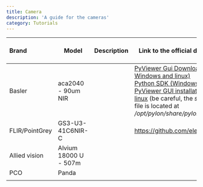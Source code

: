 ```yaml
---
title: Camera
description: 'A guide for the cameras'
category: Tutorials
---
```


| Brand          | Model                 | Description | Link to the official documentation                                                                                                                                                                                                                                                                                                                                                                          | Link to group made implementation | Link to group example |
| :--------------- | ----------------------- | ------------- | ------------------------------------------------------------------------------------------------------------------------------------------------------------------------------------------------------------------------------------------------------------------------------------------------------------------------------------------------------------------------------------------------------------- | ----------------------------------- | ----------------------- |
| Basler         | aca2040 - 90um NIR    |             | [PyViewer Gui Download page (for Windows and linux)](https://www.baslerweb.com/en/downloads/software-downloads/)<br />[Python SDK (Windows and linux)](https://github.com/basler/pypylon)<br />[PyViewer GUI installation guide for linux](https://www.forecr.io/blogs/connectivity/pylon-installation-for-basler-camera) (be careful, the *setup-usb.sh* file is located at */opt/pylon/share/pylon*)<br/> |                                   | https://github.com/Quantum-Optics-LKB/Feedback-loop/tree/main/Cameras |
| FLIR/PointGrey | GS3-U3-41C6NIR-C      |             | https://github.com/elerac/EasyPySpin                                                                                                                                                                                                                                                                                                                                                                        |                                   |                       |
| Allied vision  | Alvium 18000 U - 507m |             |                                                                                                                                                                                                                                                                                                                                                                                                             |                                   |                       |
| PCO            | Panda                 |             |                                                                                                                                                                                                                                                                                                                                                                                                             |                                   |                       |
|                |                       |             |                                                                                                                                                                                                                                                                                                                                                                                                             |                                   |                       |
